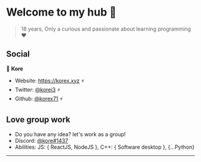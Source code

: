 <h1 align="left">Welcome to my hub 👋</h1>

> 18 years,
> Only a curious and passionate about learning programming ❤

## Social

👤 **Kore**

* Website: https://korex.xyz ⚡
* Twitter: [@korei3](https://twitter.com/korei3) ⚡
* Github: [@korex71](https://github.com/korex71) ⚡

## Love group work

* Do you have any idea? let's work as a group!
* Discord: [@kore#1437](https://discord.gg/cBNcWvf)
* Abilities: JS: { ReactJS, NodeJS }, C++: { Software desktop }, {...Python}

***
